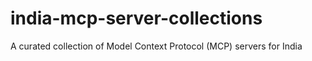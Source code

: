 # india-mcp-server-collections
A curated collection of Model Context Protocol (MCP) servers for India
